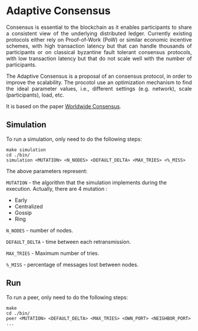 # Adaptive Consensus

<div style="text-align: justify">
Consensus is essential to the blockchain as it enables participants to share a consistent view of the underlying distributed ledger. Currently existing protocols either rely on Proof-of-Work (PoW) or similar economic incentive schemes, with high transaction latency but that can handle thousands of participants or on classical byzantine fault tolerant consensus protocols, with low transaction latency but that do not scale well with the number of participants.

The Adaptive Consensus is a proposal of an consensus protocol, in order to improve the scalability. The procotol use an optimization mechanism to
find the ideal parameter values, i.e., different settings (e.g. network), scale (participants), load, etc.

It is based on the paper [Worldwide Consensus](https://www.researchgate.net/publication/220973671_Worldwide_Consensus).
</div>

## Simulation

To run a simulation, only need to do the following steps:

    make simulation
    cd ./bin/
    simulation <MUTATION> <N_NODES> <DEFAULT_DELTA> <MAX_TRIES> <%_MISS>

The above parameters represent:

`MUTATION` - the algorithm that the simulation implements during the execution. Actually, there are 4 mutation :
- Early
- Centralized
- Gossip
- Ring

`N_NODES` - number of nodes.

`DEFAULT_DELTA` - time between each retransmission.

`MAX_TRIES` - Maximum number of tries.

`%_MISS` - percentage of messages lost between nodes.

## Run

To run a peer, only need to do the following steps:

    make
    cd ./bin/
    peer <MUTATION> <DEFAULT_DELTA> <MAX_TRIES> <OWN_PORT> <NEIGHBOR_PORT> ...


